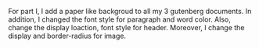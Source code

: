 For part I, I add a paper like backgroud to all my 3 gutenberg documents. In addition, I changed the font style for paragraph and word color. Also, change the display loaction, font style for header. Moreover, I change the display and border-radius for image.
